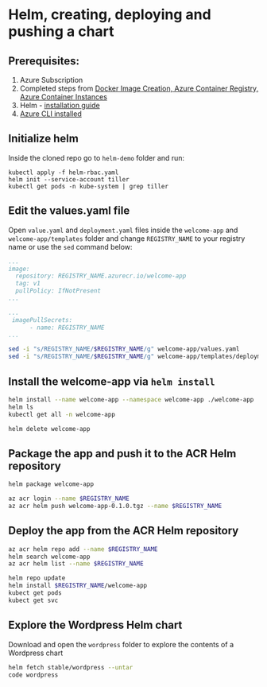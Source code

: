 # Helm, creating, deploying and pushing a chart

## Prerequisites:

1. Azure Subscription
2. Completed steps from [Docker Image Creation, Azure Container Registry, Azure Container Instances](https://github.com/akamenev/aks-workshop/blob/master/docker-images-acr-aci.md)
3. Helm - [installation guide](https://helm.sh/docs/using_helm/#installing-helm)
4. [Azure CLI installed](https://docs.microsoft.com/en-us/cli/azure/install-azure-cli?view=azure-cli-latest)

## Initialize helm
Inside the cloned repo go to `helm-demo` folder and run:
```
kubectl apply -f helm-rbac.yaml
helm init --service-account tiller
kubectl get pods -n kube-system | grep tiller
```
## Edit the values.yaml file
Open `value.yaml` and `deployment.yaml` files inside the `welcome-app` and `welcome-app/templates` folder and change `REGISTRY_NAME` to your registry name or use the `sed` command below:
```yaml
...
image:
  repository: REGISTRY_NAME.azurecr.io/welcome-app
  tag: v1
  pullPolicy: IfNotPresent
...
```
```yaml
...
 imagePullSecrets:
      - name: REGISTRY_NAME
...
```
```bash
sed -i "s/REGISTRY_NAME/$REGISTRY_NAME/g" welcome-app/values.yaml
sed -i "s/REGISTRY_NAME/$REGISTRY_NAME/g" welcome-app/templates/deployment.yaml
```
## Install the welcome-app via `helm install`
```bash
helm install --name welcome-app --namespace welcome-app ./welcome-app
helm ls
kubectl get all -n welcome-app

helm delete welcome-app
```

## Package the app and push it to the ACR Helm repository
```bash
helm package welcome-app

az acr login --name $REGISTRY_NAME
az acr helm push welcome-app-0.1.0.tgz --name $REGISTRY_NAME
```
## Deploy the app from the ACR Helm repository
```bash
az acr helm repo add --name $REGISTRY_NAME
helm search welcome-app
az acr helm list --name $REGISTRY_NAME
```
```bash
helm repo update
helm install $REGISTRY_NAME/welcome-app
kubect get pods
kubect get svc
```
## Explore the Wordpress Helm chart
Download and open the `wordpress` folder to explore the contents of a Wordpress chart
```bash
helm fetch stable/wordpress --untar
code wordpress
```